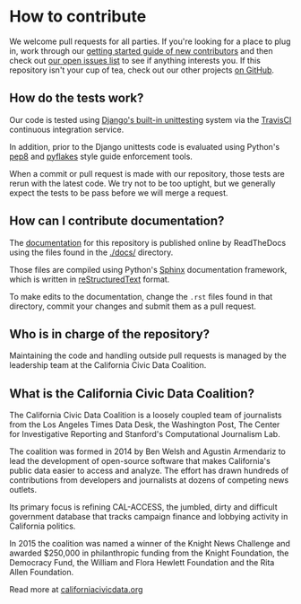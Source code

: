 # How to contribute

We welcome pull requests for all parties. If you're looking for a place to plug in,
work through our [getting started guide of new contributors](http://django-calaccess-raw-data.californiacivicdata.org/en/latest/howtocontribute.html)
and then check out [our open issues list](https://github.com/california-civic-data-coalition/django-calaccess-raw-data/issues) to see if anything interests you. If this repository isn't your cup of tea, check out our other projects [on GitHub](https://github.com/california-civic-data-coalition/).

## How do the tests work?

Our code is tested using [Django's built-in unittesting](https://docs.djangoproject.com/en/1.9/topics/testing/) system via the [TravisCI](https://travis-ci.org/california-civic-data-coalition/django-calaccess-raw-data)
continuous integration service.

In addition, prior to the Django unittests code is evaluated using Python's
[pep8](https://pypi.python.org/pypi/pep8) and [pyflakes](https://pypi.python.org/pypi/pyflakes) style
guide enforcement tools.

When a commit or pull request is made with our repository, those tests are rerun with the latest code.
We try not to be too uptight, but we generally expect the tests to be pass before we will merge a request.

## How can I contribute documentation?

The [documentation](http://django-calaccess-raw-data.californiacivicdata.org/en/latest/) for this
repository is published online by ReadTheDocs using the files found in the [./docs/](https://github.com/california-civic-data-coalition/django-calaccess-raw-data/tree/master/docs) directory.

Those files are compiled using Python's [Sphinx](http://www.sphinx-doc.org/en/stable/) documentation framework, which is written in [reStructuredText](http://docutils.sourceforge.net/docs/ref/rst/restructuredtext.html) format.

To make edits to the documentation, change the ``.rst`` files found in that directory, commit
your changes and submit them as a pull request.

## Who is in charge of the repository?

Maintaining the code and handling outside pull requests is managed by the leadership
team at the California Civic Data Coalition.

## What is the California Civic Data Coalition?

The California Civic Data Coalition is a loosely coupled team of journalists from the Los Angeles Times Data Desk, the Washington Post, The Center for Investigative Reporting and Stanford's Computational Journalism Lab.

The coalition was formed in 2014 by Ben Welsh and Agustin Armendariz to lead the development of open-source software that makes California's public data easier to access and analyze. The effort has drawn hundreds of contributions from developers and journalists at dozens of competing news outlets.

Its primary focus is refining CAL-ACCESS, the jumbled, dirty and difficult government database that tracks campaign finance and lobbying activity in California politics.

In 2015 the coalition was named a winner of the Knight News Challenge and awarded $250,000 in philanthropic funding from the Knight Foundation, the Democracy Fund, the William and Flora Hewlett Foundation and the Rita Allen Foundation.

Read more at [californiacivicdata.org](http://www.californiacivicdata.org)

